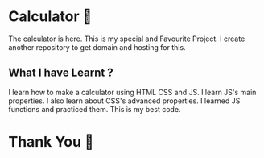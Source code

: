 # Calculator 💫
The calculator is here. This is my special and Favourite Project. I create another repository to get domain and hosting for this.
<br>
<h2>What I have Learnt ?</h2>
I learn how to make a calculator using HTML CSS and JS. I learn JS's main properties. I also learn about CSS's advanced properties. I learned JS functions and practiced them. 
This is my best code.
<br>
<h1> Thank You 🙏</h1>
